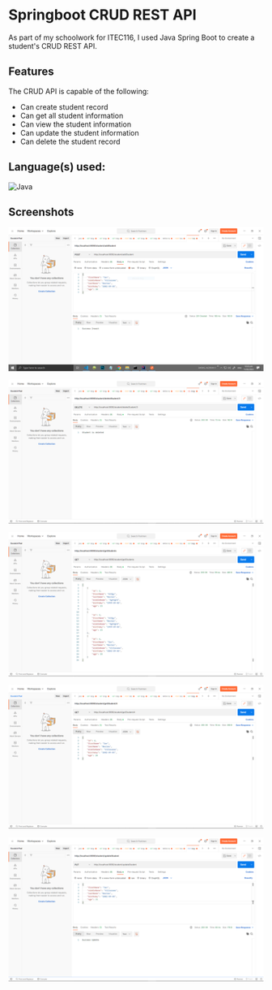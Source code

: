 
# Springboot CRUD REST API 

As part of my schoolwork for ITEC116, I used Java Spring Boot to create a student's CRUD REST API.


## Features
The CRUD API is capable of the following:
- Can create student record
- Can get all student information
- Can view the student information
- Can update the student information
- Can delete the student record

## Language(s) used:
![Java](https://img.shields.io/badge/java-%23ED8B00.svg?style=for-the-badge&logo=java&logoColor=white)

## Screenshots

![Add Student Record](https://github.com/AvB2002/crud-rest-api/blob/main/screenshots/add_student.PNG)

![Delete Student Record](https://github.com/AvB2002/crud-rest-api/blob/main/screenshots/delete_student.PNG)

![Get All Student Records](https://github.com/AvB2002/crud-rest-api/blob/main/screenshots/get_all_students.PNG)

![Get Individual Student Record](https://github.com/AvB2002/crud-rest-api/blob/main/screenshots/get_individual_student.PNG)

![Update Student Record](https://github.com/AvB2002/crud-rest-api/blob/main/screenshots/update_student.PNG)
